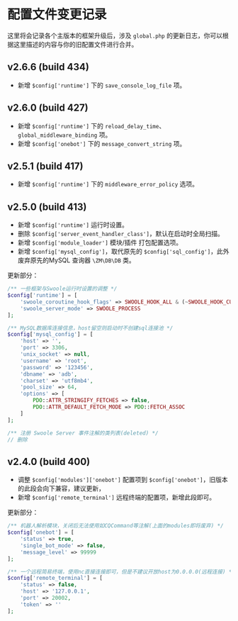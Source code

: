 # 配置文件变更记录

这里将会记录各个主版本的框架升级后，涉及 `global.php` 的更新日志，你可以根据这里描述的内容与你的旧配置文件进行合并。

## v2.6.6 (build 434)

- 新增 `$config['runtime']` 下的 `save_console_log_file` 项。

## v2.6.0 (build 427)

- 新增 `$config['runtime']` 下的 `reload_delay_time`、`global_middleware_binding` 项。
- 新增 `$config['onebot']` 下的 `message_convert_string` 项。

## v2.5.1 (build 417)

- 新增 `$config['runtime']` 下的 `middleware_error_policy` 选项。

## v2.5.0 (build 413)

- 新增 `$config['runtime']` 运行时设置。
- 删除 `$config['server_event_handler_class']`，默认在启动时全局扫描。
- 新增 `$config['module_loader']` 模块/插件 打包配置选项。
- 新增 `$config['mysql_config']`，取代原先的 `$config['sql_config']`，此外废弃原先的MySQL 查询器 `\ZM\DB\DB` 类。

更新部分：

```php
/** 一些框架与Swoole运行时设置的调整 */
$config['runtime'] = [
    'swoole_coroutine_hook_flags' => SWOOLE_HOOK_ALL & (~SWOOLE_HOOK_CURL),
    'swoole_server_mode' => SWOOLE_PROCESS
];

/** MySQL数据库连接信息，host留空则启动时不创建sql连接池 */
$config['mysql_config'] = [
    'host' => '',
    'port' => 3306,
    'unix_socket' => null,
    'username' => 'root',
    'password' => '123456',
    'dbname' => 'adb',
    'charset' => 'utf8mb4',
    'pool_size' => 64,
    'options' => [
        PDO::ATTR_STRINGIFY_FETCHES => false,
        PDO::ATTR_DEFAULT_FETCH_MODE => PDO::FETCH_ASSOC
    ]
];

/** 注册 Swoole Server 事件注解的类列表(deleted) */
// 删除
```

## v2.4.0 (build 400)
- 调整 `$config['modules']['onebot']` 配置项到 `$config['onebot']`，旧版本的此段会向下兼容，建议更新，
- 新增 `$config['remote_terminal']` 远程终端的配置项，新增此段即可。

更新部分：
```php
/** 机器人解析模块，关闭后无法使用如CQCommand等注解(上面的modules即将废弃) */
$config['onebot'] = [
    'status' => true,
    'single_bot_mode' => false,
    'message_level' => 99999
];

/** 一个远程简易终端，使用nc直接连接即可，但是不建议开放host为0.0.0.0(远程连接) */
$config['remote_terminal'] = [
    'status' => false,
    'host' => '127.0.0.1',
    'port' => 20002,
    'token' => ''
];
```